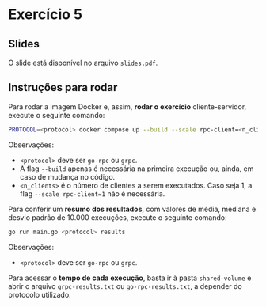 # Exercício 5

## Slides

O slide está disponível no arquivo `slides.pdf`.

## Instruções para rodar

Para rodar a imagem Docker e, assim, **rodar o exercício** cliente-servidor, execute o seguinte comando:

```bash
PROTOCOL=<protocol> docker compose up --build --scale rpc-client=<n_clients>
```

Observações:

- `<protocol>` deve ser `go-rpc` ou `grpc`.
- A flag `--build` apenas é necessária na primeira execução ou, ainda, em caso de mudança no código.
- `<n_clients>` é o número de clientes a serem executados. Caso seja 1, a flag `--scale rpc-client=1` não é necessária.

Para conferir um **resumo dos resultados**, com valores de média, mediana e desvio padrão de 10.000 execuções, execute o seguinte comando:

```bash
go run main.go <protocol> results
```

Observações:

- `<protocol>` deve ser `go-rpc` ou `grpc`.

Para acessar o **tempo de cada execução**, basta ir à pasta `shared-volume` e abrir o arquivo `grpc-results.txt` ou `go-rpc-results.txt`, a depender do protocolo utilizado.